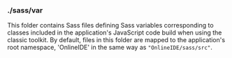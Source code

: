 ### ./sass/var

This folder contains Sass files defining Sass variables corresponding to classes
included in the application's JavaScript code build when using the classic toolkit.
By default, files in this folder are mapped to the application's root namespace,
'OnlineIDE' in the same way as `"OnlineIDE/sass/src"`.